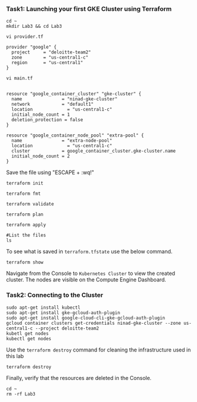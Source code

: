 ### Task1: Launching your first GKE Cluster using Terraform
```
cd ~
mkdir Lab3 && cd Lab3
```
```
vi provider.tf
```
```hcl
provider "google" {
  project     = "deloitte-team2"
  zone        = "us-central1-c"
  region      = "us-central1"
}
```
```
vi main.tf
```
```hcl

resource "google_container_cluster" "gke-cluster" {
  name               = "ninad-gke-cluster"
  network            = "default1"
  location             = "us-central1-c"
  initial_node_count = 1
  deletion_protection = false
}

resource "google_container_node_pool" "extra-pool" {
  name               = "extra-node-pool"
  location             = "us-central1-c"
  cluster            = google_container_cluster.gke-cluster.name
  initial_node_count = 2
}

```
Save the file using "ESCAPE + :wq!"
```
terraform init
```
```
terraform fmt
```
```
terraform validate
```
```
terraform plan
```
```
terraform apply
```
```
#List the files
ls 
```
To see what is saved in `terraform.tfstate` use the below command.

```
terraform show
```
Navigate from the Console to `Kubernetes Cluster` to view the created cluster.
The nodes are visible on the Compute Engine Dashboard.

### Task2: Connecting to the Cluster
```
sudo apt-get install kubectl
sudo apt-get install gke-gcloud-auth-plugin
sudo apt-get install google-cloud-cli-gke-gcloud-auth-plugin
gcloud container clusters get-credentials ninad-gke-cluster --zone us-central1-c --project deloitte-team2
kubetl get nodes
kubectl get nodes

```
Use the `terraform destroy` command for cleaning the infrastructure used in this lab
```
terraform destroy
```
Finally, verify that the resources are deleted in the Console.
```
cd ~
rm -rf Lab3
```

